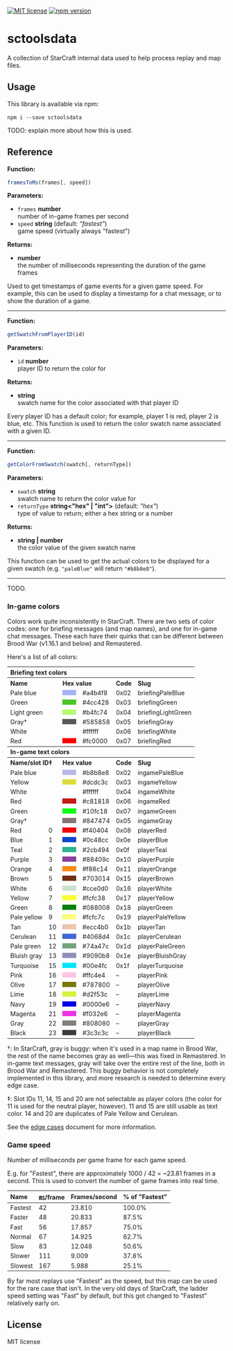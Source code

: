 [![MIT license](https://img.shields.io/badge/license-MIT-brightgreen.svg)](https://opensource.org/licenses/MIT) [![npm version](https://badge.fury.io/js/sctoolsdata.svg)](https://badge.fury.io/js/sctoolsdata)

# sctoolsdata

A collection of StarCraft internal data used to help process replay and map files.

## Usage

This library is available via npm:

```
npm i --save sctoolsdata
```

TODO: explain more about how this is used.

## Reference

**Function:**

```js
framesToMs(frames[, speed])
```

**Parameters:**

* `frames` **number**\
  number of in-game frames per second
* `speed` **string** (default: *"fastest"*)\
  game speed (virtually always "fastest")

**Returns:**

* **number**\
  the number of milliseconds representing the duration of the game frames

Used to get timestamps of game events for a given game speed. For example, this can be used to display a timestamp for a chat message, or to show the duration of a game.

----

**Function:**

```js
getSwatchFromPlayerID(id)
```

**Parameters:**

* `id` **number**\
  player ID to return the color for

**Returns:**

* **string**\
  swatch name for the color associated with that player ID

Every player ID has a default color; for example, player 1 is red, player 2 is blue, etc. This function is used to return the color swatch name associated with a given ID.

----

**Function:**

```js
getColorFromSwatch(swatch[, returnType])
```

**Parameters:**

* `swatch` **string**\
  swatch name to return the color value for
* `returnType` **string<"hex" | "int">** (default: *"hex"*)\
  type of value to return; either a hex string or a number

**Returns:**

* **string&nbsp;|&nbsp;number**\
  the color value of the given swatch name

This function can be used to get the actual colors to be displayed for a given swatch (e.g. `"paleBlue"` will return `"#b8b8e8"`).

----

TODO.

### In-game colors

Colors work quite inconsistently in StarCraft. There are two sets of color codes: one for briefing messages (and map names), and one for in-game chat messages. These each have their quirks that can be different between Brood War (v1.16.1 and below) and Remastered.

Here's a list of all colors:

<table>
<tbody>
<tr><th colspan="6" align="left">Briefing text colors</th></tr>
<tr><th colspan="2" align="left">Name</th><th colspan="2" align="left">Hex value</th><th align="left">Code</th><th align="left">Slug</th></tr>
<tr><td colspan="2">Pale blue</td><td><img src="./resources/swatch-previews/swatch-briefing-a4b4f8.png" width="32" height="12" alt="Preview for briefing swatch #0xa4b4f8"></td><td>#a4b4f8</td><td>0x02</td><td>briefingPaleBlue</td></tr>
<tr><td colspan="2">Green</td><td><img src="./resources/swatch-previews/swatch-briefing-4cc428.png" width="32" height="12" alt="Preview for briefing swatch #0x4cc428"></td><td>#4cc428</td><td>0x03</td><td>briefingGreen</td></tr>
<tr><td colspan="2">Light green</td><td><img src="./resources/swatch-previews/swatch-briefing-b4fc74.png" width="32" height="12" alt="Preview for briefing swatch #0xb4fc74"></td><td>#b4fc74</td><td>0x04</td><td>briefingLightGreen</td></tr>
<tr><td colspan="2">Gray†</td><td><img src="./resources/swatch-previews/swatch-briefing-585858.png" width="32" height="12" alt="Preview for briefing swatch #0x585858"></td><td>#585858</td><td>0x05</td><td>briefingGray</td></tr>
<tr><td colspan="2">White</td><td><img src="./resources/swatch-previews/swatch-briefing-ffffff.png" width="32" height="12" alt="Preview for briefing swatch #0xffffff"></td><td>#ffffff</td><td>0x06</td><td>briefingWhite</td></tr>
<tr><td colspan="2">Red</td><td><img src="./resources/swatch-previews/swatch-briefing-fc0000.png" width="32" height="12" alt="Preview for briefing swatch #0xfc0000"></td><td>#fc0000</td><td>0x07</td><td>briefingRed</td></tr>
</tbody>
<tbody>
<tr><th colspan="6" align="left">In-game text colors</th></tr>
<tr><th colspan="2" align="left">Name/slot ID‡</th><th colspan="2" align="left">Hex value</th><th align="left">Code</th><th align="left">Slug</th></tr>
<tr><td colspan="2">Pale blue</td><td><img src="./resources/swatch-previews/swatch-ingame-b8b8e8.png" width="32" height="12" alt="Preview for ingame swatch #0xb8b8e8"></td><td>#b8b8e8</td><td>0x02</td><td>ingamePaleBlue</td></tr>
<tr><td colspan="2">Yellow</td><td><img src="./resources/swatch-previews/swatch-ingame-dcdc3c.png" width="32" height="12" alt="Preview for ingame swatch #0xdcdc3c"></td><td>#dcdc3c</td><td>0x03</td><td>ingameYellow</td></tr>
<tr><td colspan="2">White</td><td><img src="./resources/swatch-previews/swatch-ingame-ffffff.png" width="32" height="12" alt="Preview for ingame swatch #0xffffff"></td><td>#ffffff</td><td>0x04</td><td>ingameWhite</td></tr>
<tr><td colspan="2">Red</td><td><img src="./resources/swatch-previews/swatch-ingame-c81818.png" width="32" height="12" alt="Preview for ingame swatch #0xc81818"></td><td>#c81818</td><td>0x06</td><td>ingameRed</td></tr>
<tr><td colspan="2">Green</td><td><img src="./resources/swatch-previews/swatch-ingame-10fc18.png" width="32" height="12" alt="Preview for ingame swatch #0x10fc18"></td><td>#10fc18</td><td>0x07</td><td>ingameGreen</td></tr>
<tr><td colspan="2">Gray†</td><td><img src="./resources/swatch-previews/swatch-ingame-847474.png" width="32" height="12" alt="Preview for ingame swatch #0x847474"></td><td>#847474</td><td>0x05</td><td>ingameGray</td></tr>
<tr><td>Red</td><td>0</td><td><img src="./resources/swatch-previews/swatch-ingame-f40404.png" width="32" height="12" alt="Preview for ingame swatch #0xf40404"></td><td>#f40404</td><td>0x08</td><td>playerRed</td></tr>
<tr><td>Blue</td><td>1</td><td><img src="./resources/swatch-previews/swatch-ingame-0c48cc.png" width="32" height="12" alt="Preview for ingame swatch #0x0c48cc"></td><td>#0c48cc</td><td>0x0e</td><td>playerBlue</td></tr>
<tr><td>Teal</td><td>2</td><td><img src="./resources/swatch-previews/swatch-ingame-2cb494.png" width="32" height="12" alt="Preview for ingame swatch #0x2cb494"></td><td>#2cb494</td><td>0x0f</td><td>playerTeal</td></tr>
<tr><td>Purple</td><td>3</td><td><img src="./resources/swatch-previews/swatch-ingame-88409c.png" width="32" height="12" alt="Preview for ingame swatch #0x88409c"></td><td>#88409c</td><td>0x10</td><td>playerPurple</td></tr>
<tr><td>Orange</td><td>4</td><td><img src="./resources/swatch-previews/swatch-ingame-f88c14.png" width="32" height="12" alt="Preview for ingame swatch #0xf88c14"></td><td>#f88c14</td><td>0x11</td><td>playerOrange</td></tr>
<tr><td>Brown</td><td>5</td><td><img src="./resources/swatch-previews/swatch-ingame-703014.png" width="32" height="12" alt="Preview for ingame swatch #0x703014"></td><td>#703014</td><td>0x15</td><td>playerBrown</td></tr>
<tr><td>White</td><td>6</td><td><img src="./resources/swatch-previews/swatch-ingame-cce0d0.png" width="32" height="12" alt="Preview for ingame swatch #0xcce0d0"></td><td>#cce0d0</td><td>0x16</td><td>playerWhite</td></tr>
<tr><td>Yellow</td><td>7</td><td><img src="./resources/swatch-previews/swatch-ingame-fcfc38.png" width="32" height="12" alt="Preview for ingame swatch #0xfcfc38"></td><td>#fcfc38</td><td>0x17</td><td>playerYellow</td></tr>
<tr><td>Green</td><td>8</td><td><img src="./resources/swatch-previews/swatch-ingame-088008.png" width="32" height="12" alt="Preview for ingame swatch #0x088008"></td><td>#088008</td><td>0x18</td><td>playerGreen</td></tr>
<tr><td>Pale yellow</td><td>9</td><td><img src="./resources/swatch-previews/swatch-ingame-fcfc7c.png" width="32" height="12" alt="Preview for ingame swatch #0xfcfc7c"></td><td>#fcfc7c</td><td>0x19</td><td>playerPaleYellow</td></tr>
<tr><td>Tan</td><td>10</td><td><img src="./resources/swatch-previews/swatch-ingame-ecc4b0.png" width="32" height="12" alt="Preview for ingame swatch #0xecc4b0"></td><td>#ecc4b0</td><td>0x1b</td><td>playerTan</td></tr>
<tr><td>Cerulean</td><td>11</td><td><img src="./resources/swatch-previews/swatch-ingame-4068d4.png" width="32" height="12" alt="Preview for ingame swatch #0x4068d4"></td><td>#4068d4</td><td>0x1c</td><td>playerCerulean</td></tr>
<tr><td>Pale green</td><td>12</td><td><img src="./resources/swatch-previews/swatch-ingame-74a47c.png" width="32" height="12" alt="Preview for ingame swatch #0x74a47c"></td><td>#74a47c</td><td>0x1d</td><td>playerPaleGreen</td></tr>
<tr><td>Bluish gray</td><td>13</td><td><img src="./resources/swatch-previews/swatch-ingame-9090b8.png" width="32" height="12" alt="Preview for ingame swatch #0x9090b8"></td><td>#9090b8</td><td>0x1e</td><td>playerBluishGray</td></tr>
<tr><td>Turquoise</td><td>15</td><td><img src="./resources/swatch-previews/swatch-ingame-00e4fc.png" width="32" height="12" alt="Preview for ingame swatch #0x00e4fc"></td><td>#00e4fc</td><td>0x1f</td><td>playerTurquoise</td></tr>
<tr><td>Pink</td><td>16</td><td><img src="./resources/swatch-previews/swatch-ingame-ffc4e4.png" width="32" height="12" alt="Preview for ingame swatch #0xffc4e4"></td><td>#ffc4e4</td><td>–</td><td>playerPink</td></tr>
<tr><td>Olive</td><td>17</td><td><img src="./resources/swatch-previews/swatch-ingame-787800.png" width="32" height="12" alt="Preview for ingame swatch #0x787800"></td><td>#787800</td><td>–</td><td>playerOlive</td></tr>
<tr><td>Lime</td><td>18</td><td><img src="./resources/swatch-previews/swatch-ingame-d2f53c.png" width="32" height="12" alt="Preview for ingame swatch #0xd2f53c"></td><td>#d2f53c</td><td>–</td><td>playerLime</td></tr>
<tr><td>Navy</td><td>19</td><td><img src="./resources/swatch-previews/swatch-ingame-0000e6.png" width="32" height="12" alt="Preview for ingame swatch #0x0000e6"></td><td>#0000e6</td><td>–</td><td>playerNavy</td></tr>
<tr><td>Magenta</td><td>21</td><td><img src="./resources/swatch-previews/swatch-ingame-f032e6.png" width="32" height="12" alt="Preview for ingame swatch #0xf032e6"></td><td>#f032e6</td><td>–</td><td>playerMagenta</td></tr>
<tr><td>Gray</td><td>22</td><td><img src="./resources/swatch-previews/swatch-ingame-808080.png" width="32" height="12" alt="Preview for ingame swatch #0x808080"></td><td>#808080</td><td>–</td><td>playerGray</td></tr>
<tr><td>Black</td><td>23</td><td><img src="./resources/swatch-previews/swatch-ingame-3c3c3c.png" width="32" height="12" alt="Preview for ingame swatch #0x3c3c3c"></td><td>#3c3c3c</td><td>–</td><td>playerBlack</td></tr>
</tbody>
</table>

†: In StarCraft, gray is buggy: when it's used in a map name in Brood War, the rest of the name becomes gray as well—this was fixed in Remastered. In in-game text messages, gray will take over the entire rest of the line, both in Brood War and Remastered. This buggy behavior is not completely implemented in this library, and more research is needed to determine every edge case.

‡: Slot IDs 11, 14, 15 and 20 are not selectable as player colors (the color for 11 is used for the neutral player, however). 11 and 15 are still usable as text color. 14 and 20 are duplicates of Pale Yellow and Cerulean.

See the [edge cases](edge-cases.md) document for more information.

### Game speed

Number of milliseconds per game frame for each game speed.

E.g. for "Fastest", there are approximately 1000 / 42 = ~23.81 frames in a second. This is used to convert the number of game frames into real time.

| Name    | ㎳/frame | Frames/second | % of "Fastest" |
|:--------|:--------|:---------------|:---------------|
| Fastest | 42  | 23.810 | 100.0% |
| Faster  | 48  | 20.833 | 87.5% |
| Fast    | 56  | 17.857 | 75.0% |
| Normal  | 67  | 14.925 | 62.7% |
| Slow    | 83  | 12.048 | 50.6% |
| Slower  | 111 | 9.009 | 37.8% |
| Slowest | 167 | 5.988 | 25.1% |

By far most replays use "Fastest" as the speed, but this map can be used for the rare case that isn't. In the very old days of StarCraft, the ladder speed setting was "Fast" by default, but this got changed to "Fastest" relatively early on.

## License

MIT license
